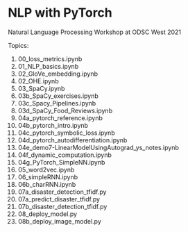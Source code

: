 # NLP with PyTorch

Natural Language Processing Workshop at ODSC West 2021

Topics:

1. 00_loss_metrics.ipynb
1. 01_NLP_basics.ipynb
1. 02_GloVe_embedding.ipynb
1. 02_OHE.ipynb
1. 03_SpaCy.ipynb
1. 03b_SpaCy_exercises.ipynb
1. 03c_Spacy_Pipelines.ipynb
1. 03d_SpaCy_Food_Reviews.ipynb
1. 04a_pytorch_reference.ipynb
1. 04b_pytorch_intro.ipynb
1. 04c_pytorch_symbolic_loss.ipynb
1. 04d_pytorch_autodifferentiation.ipynb
1. 04e_demo7-LinearModelUsingAutograd_ys_notes.ipynb
1. 04f_dynamic_computation.ipynb
1. 04g_PyTorch_SimpleNN.ipynb
1. 05_word2vec.ipynb
1. 06_simpleRNN.ipynb
1. 06b_charRNN.ipynb
1. 07a_disaster_detection_tfidf.py
1. 07a_predict_disaster_tfidf.py
1. 07b_disaster_detection_tfidf.py
1. 08_deploy_model.py
1. 08b_deploy_image_model.py


